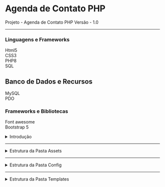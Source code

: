 # Agenda de Contato PHP

Projeto - Agenda de Contato PHP
Versão - 1.0

***

 ### Linguagens e Frameworks

 Html5<br>
 CSS3<br>
 PHP8<br>
 SQL<br>

 ## Banco de Dados e Recursos

MySQL <br>
PDO <br> 

 ### Frameworks e Bibliotecas

Font awesome<br>
Bootstrap 5<br>


<details>
<summary>Introdução</summary>
<br>
<br><br>
<pre>
Este é o projeto de uma agenda, onde podemos cadastrar informações de contatos diversos.
</pre>
</details>

---

<details>
<summary>Estrutura da Pasta Assets</summary>
<br>
<br><br>
<pre>
Na pasta assets estão todos os arquivos de imagem e estilização usados no site.
css
img
</pre>
</details>

---

<details>
<summary>Estrutura da Pasta Config</summary>
<br>
<br><br>
<pre>
Na pasta config está todos os arquivos de configuração do projeto. 
</pre>
</details>

---

<details>
<summary>Estrutura da Pasta Templates</summary>
<br>
<br><br>
<pre>
Na pasta template está todos os arquivos de layout do site. 

</pre>
</details>